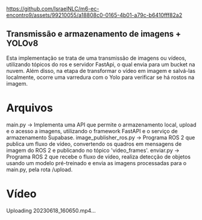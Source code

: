 
https://github.com/IsraelNLC/m6-ec-encontro9/assets/99210055/a18808c0-0165-4b01-a79c-b6410fff82a2
## Transmissão e armazenamento de imagens + YOLOv8
Esta implementação se trata de uma transmissão de imagens ou vídeos, utilizando tópicos do ros e servidor FastApi, o qual envia para um bucket na nuvem. Além disso, na etapa de transformar o vídeo em imagem e salvá-las localmente, ocorre uma varredura com o Yolo para verificar se há rostos na imagem.

# Arquivos
main.py -> Implementa uma API que permite o armazenamento local, upload e o acesso a imagens, utilizando o framework FastAPI e o serviço de armazenamento Supabase.
image_publisher_ros.py -> Programa ROS 2 que publica um fluxo de vídeo, convertendo os quadros em mensagens de imagem do ROS 2 e publicando no tópico 'video_frames'.
enviar.py -> Programa ROS 2 que recebe o fluxo de vídeo, realiza detecção de objetos usando um modelo pré-treinado e envia as imagens processadas para o main.py, pela rota /upload.

# Vídeo

Uploading 20230618_160650.mp4…
